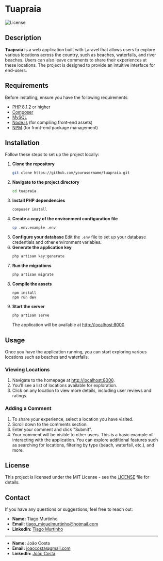 # **Tuapraia**
![License](https://img.shields.io/badge/license-MIT-blue.svg)
## Description
**Tuapraia** is a web application built with Laravel that allows users to explore various locations across the country, such as beaches, waterfalls, and river beaches. Users can also leave comments to share their experiences at these locations. The project is designed to provide an intuitive interface for end-users.
## Requirements
Before installing, ensure you have the following requirements:
- [PHP](https://www.php.net/) 8.1.2 or higher
- [Composer](https://getcomposer.org/)
- [MySQL](https://www.mysql.com/) 
- [Node.js](https://nodejs.org/) (for compiling front-end assets)
- [NPM](https://www.npmjs.com/) (for front-end package management)
## Installation
Follow these steps to set up the project locally:
1. **Clone the repository**
    ```sh
    git clone https://github.com/yourusername/tuapraia.git
    ```
2. **Navigate to the project directory**
    ```sh
    cd tuapraia
    ```
3. **Install PHP dependencies**
    ```sh
    composer install
    ```
4. **Create a copy of the environment configuration file**
    ```sh
    cp .env.example .env
    ```
5. **Configure your database**
   Edit the `.env` file to set up your database credentials and other environment variables.
6. **Generate the application key**
    ```sh
    php artisan key:generate
    ```
7. **Run the migrations**
    ```sh
    php artisan migrate
    ```
8. **Compile the assets**
    ```sh
    npm install
    npm run dev
    ```
9. **Start the server**
    ```sh
    php artisan serve
    ```
    The application will be available at [http://localhost:8000](http://localhost:8000).
## Usage
Once you have the application running, you can start exploring various locations such as beaches and waterfalls.
### Viewing Locations
1. Navigate to the homepage at [http://localhost:8000](http://localhost:8000).
2. You'll see a list of locations available for exploration.
3. Click on any location to view more details, including user reviews and ratings.
### Adding a Comment
1. To share your experience, select a location you have visited.
2. Scroll down to the comments section.
3. Enter your comment and click "Submit".
4. Your comment will be visible to other users.
This is a basic example of interacting with the application. You can explore additional features such as searching for locations, filtering by type (beach, waterfall, etc.), and more.
## License
This project is licensed under the MIT License - see the [LICENSE](LICENSE) file for details.
## Contact
If you have any questions or suggestions, feel free to reach out:
- **Name:** Tiago Murtinho
- **Email:** tiago_miguelmurtinho@hotmail.com
- **LinkedIn:** [Tiago Murtinho](https://www.linkedin.com/in/tiago-murtinho/)
-----------------------------------------------------------------------------------------------
- **Name:** João Costa
- **Email:** joaocosta@gmail.com
- **LinkedIn:** [João Costa](https://www.linkedin.com/in/jo%C3%A3o-pedro-vieira-costa-a45462113/)
